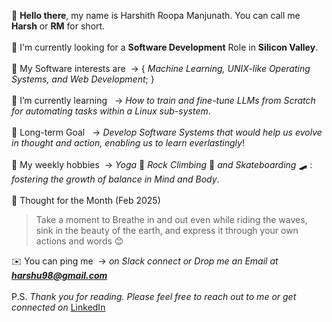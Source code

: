 👋 **Hello there**, my name is Harshith Roopa Manjunath. You can call me **Harsh** or **RM** for short. <br><br>
💼 I'm currently looking for a **Software Development** Role in **Silicon Valley**. <br><br>
🤖 My Software interests are &nbsp;-> { *Machine Learning, UNIX-like Operating Systems, and Web Development*; } <br><br>
🌱 I’m currently learning &nbsp;&nbsp;-> *How to train and fine-tune LLMs from Scratch for automating tasks within a Linux sub-system*. <br><br>
🔭 Long-term Goal &nbsp;&nbsp;-> *Develop Software Systems that would help us evolve in thought and action, enabling us to learn everlastingly*! <br><br>
🌊 My weekly hobbies &nbsp;-> *Yoga* 🧘 *Rock Climbing* 🧗 *and Skateboarding* 🛹 : *fostering the growth of balance in Mind and Body*. <br><br>
💭 Thought for the Month (Feb 2025) <br>
> Take a moment to Breathe in and out even while riding the waves, sink in the beauty of the earth, and express it through your own actions and words 😊

✉️ You can ping me &nbsp;-> *on Slack connect or Drop me an Email at **harshu98@gmail.com*** <br><br>
P.S. *Thank you for reading. Please feel free to reach out to me or get connected on* [LinkedIn](https://www.linkedin.com/in/harshith-rm-834806201/) <br><br>
